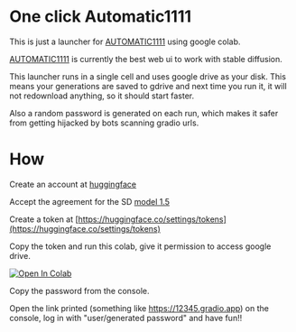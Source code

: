 # One click Automatic1111

This is just a launcher for [AUTOMATIC1111](https://github.com/AUTOMATIC1111/stable-diffusion-webui) using google colab.

[AUTOMATIC1111](https://github.com/AUTOMATIC1111/stable-diffusion-webui) is currently the best web ui to work with stable diffusion.

This launcher runs in a single cell and uses google drive as your disk. This means your generations are saved to gdrive and next time you run it, it will not redownload anything, so it should start faster.

Also a random password is generated on each run, which makes it safer from getting hijacked by bots scanning gradio urls.

# How

Create an account at [huggingface](https://huggingface.co)

Accept the agreement for the SD [model 1.5](https://huggingface.co/runwayml/stable-diffusion-v1-5)

Create a token at [https://huggingface.co/settings/tokens](https://huggingface.co/settings/tokens)

Copy the token and run this colab, give it permission to access google drive.

[![Open In Colab](https://colab.research.google.com/assets/colab-badge.svg)](https://colab.research.google.com/github/beothorn/OneClickStableDifusionAutomatic1111Colab/blob/main/StableDifusionAutomatic1111.ipynb)

Copy the password from the console.

Open the link printed (something like https://12345.gradio.app) on the console, log in with "user/generated password" and have fun!!
